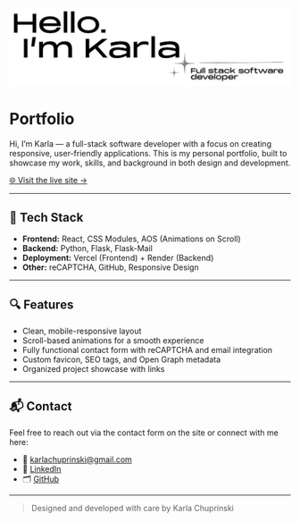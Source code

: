 ![Portfolio Preview](./invertedlandingpage.png)
# Portfolio

Hi, I’m Karla — a full-stack software developer with a focus on creating responsive, user-friendly applications. This is my personal portfolio, built to showcase my work, skills, and background in both design and development.

[🌐 Visit the live site →](https://karlachuprinski.com) 

---

## 🧰 Tech Stack

- **Frontend:** React, CSS Modules, AOS (Animations on Scroll)
- **Backend:** Python, Flask, Flask-Mail
- **Deployment:** Vercel (Frontend) + Render (Backend)
- **Other:** reCAPTCHA, GitHub, Responsive Design

---

## 🔍 Features

- Clean, mobile-responsive layout
- Scroll-based animations for a smooth experience
- Fully functional contact form with reCAPTCHA and email integration
- Custom favicon, SEO tags, and Open Graph metadata
- Organized project showcase with links

---

## 📬 Contact

Feel free to reach out via the contact form on the site or connect with me here:

* 📧 [karlachuprinski@gmail.com](mailto:karlachuprinski@gmail.com)
* 💼 [LinkedIn](https://www.linkedin.com/in/karlachuprinski)
* 🗂 [GitHub](https://github.com/kachup1)

---

> Designed and developed with care by Karla Chuprinski

